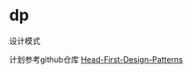 # dp
设计模式


计划参考github仓库 [Head-First-Design-Patterns](https://github.com/bethrobson/Head-First-Design-Patterns)
